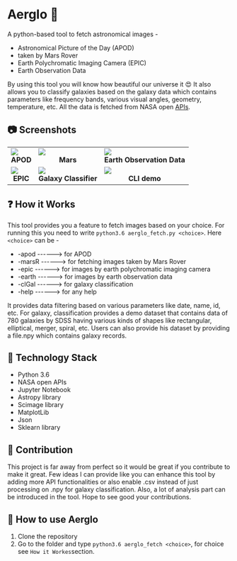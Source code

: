# Aerglo :milky_way:
A python-based tool to fetch astronomical images  - 
- Astronomical Picture of the Day (APOD)
- taken by Mars Rover
- Earth Polychromatic Imaging Camera (EPIC)
- Earth Observation Data

By using this tool you will know how beautiful our universe it :heart_eyes: It also allows you to classify galaxies based on the galaxy data which contains parameters like frequency bands, various visual angles, geometry, temperature, etc. All the data is fetched from NASA open [APIs](https://api.nasa.gov/). 


## :camera: Screenshots
<table>
     <tr>
          <td><img src="https://i.imgur.com/4L7xONq.png" /><br /><center><b>APOD</b></center></td>
          <td><img src="https://i.imgur.com/Sh50US8.png" /><br /><center><b>Mars</b></center></td>
          <td><img src="https://i.imgur.com/t0HRysk.png" /><br /><center><b>Earth Observation Data</b></center></td>
     </tr>
     <tr>
         <td><img src="https://i.imgur.com/df2NZBX.png" /><br /><center><b>EPIC</b></center></td>
         <td><img src="https://i.imgur.com/Cr7Vvcg.png" /><br /><center><b>Galaxy Classifier</b></center></td>
         <td><img src="https://i.imgur.com/AFufcgJ.png" /><br /><center><b>CLI demo</b></center></td>
       </tr>
</table>


## :question: How it Works

This tool provides you a feature to fetch images based on your choice. For running this you need to write ```python3.6 aerglo_fetch.py <choice>```. Here ```<choice>``` can be - 
- -apod ------> for APOD  
- -marsR ------> for fetching images taken by Mars Rover
- -epic ------> for images by earth polychromatic imaging camera
- -earth ------> for images by earth observation data
- -clGal ------> for galaxy classification 
- -help ------> for any help

It provides data filtering based on various parameters like date, name, id, etc. For galaxy, classification provides a demo dataset that contains data of 780 galaxies by SDSS having various kinds of shapes like rectangular, elliptical, merger, spiral, etc. Users can also provide his dataset by providing a file.npy which contains galaxy records.




## :satellite: Technology Stack

* Python 3.6
* NASA open APIs
* Jupyter Notebook
* Astropy library
* Scimage library
* MatplotLib
* Json
* Sklearn library

## :key: Contribution
This project is far away from perfect so it would be great if you contribute to make it great. Few ideas I can provide like you can enhance this tool by adding more API functionalities or also enable .csv instead of just processing on .npy for galaxy classification. Also, a lot of analysis part can be introduced in the tool. Hope to see good your contributions. 


## :wrench: How to use Aerglo

1. Clone the repository
1. Go to the folder and type ```python3.6 aerglo_fetch <choice>```, for choice see ```How it Workes```section.

